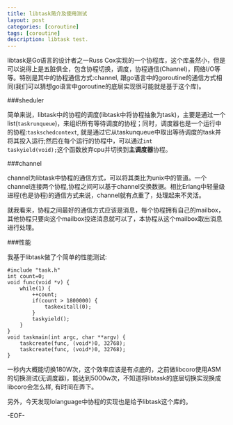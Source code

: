 ```yaml
---
title: libtask简介及使用测试
layout: post
categories: [coroutine]
tags: [coroutine]
description: libtask test.
---  
```


libtask是Go语言的设计者之一Russ Cox实现的一个协程库，这个库虽然小，但是可以说得上是五脏俱全，包含协程切换，调度，协程通信(Channel)，网络I/O等等。特别是其中的协程通信方式:channel, 跟go语言中的goroutine的通信方式相同(我们可以猜想go语言中goroutine的底层实现很可能就是基于这个库)。  

###sheduler

简单来说，libtask中的协程的调度(libtask中将协程抽象为task)，主要是通过一个list(<code>taskrunqueue</code>)，来组织所有等待调度的协程；同时，调度器也是一个运行中的协程:<code>taskschedcontext</code>, 就是通过它从taskunqueue中取出等待调度的task并将其投入运行;然后在每个运行的协程中，可以通过<code>int taskyield(void);</code>这个函数放弃cpu并切换到**主调度器**协程。  

###channel

channel为libtask中协程的通信方式，可以将其类比为unix中的管道。一个channel连接两个协程,协程之间可以基于channel交换数据。相比Erlang中轻量级进程(也是协程)的通信方式来说，channel就有点重了，处理起来不灵活。  

就我看来，协程之间最好的通信方式应该是消息，每个协程拥有自己的mailbox，其他协程只要向这个mailbox投递消息就可以了，本协程从这个mailbox取出消息进行处理。  

###性能

我基于libtask做了个简单的性能测试:
	
	#include "task.h"
	int count=0;
	void func(void *v) {
		while(1) {
		    ++count;
		    if(count > 1800000) {
		        taskexitall(0);
		    }
		    taskyield();
		}
	}
	void taskmain(int argc, char **argv) {
		taskcreate(func, (void*)0, 32768);
		taskcreate(func, (void*)0, 32768);
	}

一秒内大概能切换180W次，这个效率应该是有点底的，之前做libcoro使用ASM的切换测试(无调度器)，能达到5000w次，不知道将libtask的底层切换实现换成libcoro会怎么样, 有时间在弄下。   

另外，今天发现Iolanguage中协程的实现也是给予libtask这个库的。

-EOF-

